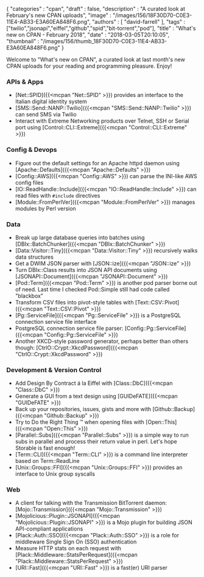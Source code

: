 {
   "categories" : "cpan",
   "draft" : false,
   "description" : "A curated look at February's new CPAN uploads",
   "image" : "/images/156/18F30D70-C0E3-11E4-AB33-E3A60EA848F6.png",
   "authors" : [
      "david-farrell"
   ],
   "tags" : ["twilio","jsonapi","eiffel","github","spid","bit-torrent","pod"],
   "title" : "What's new on CPAN - February 2018",
   "date" : "2018-03-05T20:10:05",
   "thumbnail" : "/images/156/thumb_18F30D70-C0E3-11E4-AB33-E3A60EA848F6.png"
}


Welcome to "What's new on CPAN", a curated look at last month's new CPAN uploads for your reading and programming pleasure. Enjoy!

### APIs & Apps
* [Net::SPID]({{<mcpan "Net::SPID" >}}) provides an interface to the Italian digital identity system
* [SMS::Send::NANP::Twilio]({{<mcpan "SMS::Send::NANP::Twilio" >}}) can send SMS via Twilio
* Interact with Extreme Networking products over Telnet, SSH or Serial port using [Control::CLI::Extreme]({{<mcpan "Control::CLI::Extreme" >}})


### Config & Devops
* Figure out the default settings for an Apache httpd daemon using [Apache::Defaults]({{<mcpan "Apache::Defaults" >}})
* [Config::AWS]({{<mcpan "Config::AWS" >}}) can parse the INI-like AWS config files
* [IO::ReadHandle::Include]({{<mcpan "IO::ReadHandle::Include" >}}) can read files with `#include` directives
* [Module::FromPerlVer]({{<mcpan "Module::FromPerlVer" >}}) manages modules by Perl version


### Data
* Break up large database queries into batches using [DBIx::BatchChunker]({{<mcpan "DBIx::BatchChunker" >}})
* [Data::Visitor::Tiny]({{<mcpan "Data::Visitor::Tiny" >}}) recursively walks data structures
* Get a DWIM JSON parser with [JSON::ize]({{<mcpan "JSON::ize" >}})
* Turn DBIx::Class results into JSON API documents using [JSONAPI::Document]({{<mcpan "JSONAPI::Document" >}})
* [Pod::Term]({{<mcpan "Pod::Term" >}}) is another pod parser borne out of need. Last time I checked Pod::Simple still had code called "blackbox"
* Transform CSV files into pivot-style tables with [Text::CSV::Pivot]({{<mcpan "Text::CSV::Pivot" >}})
* [Pg::ServiceFile]({{<mcpan "Pg::ServiceFile" >}}) is a PostgreSQL connection service file interface
* PostgreSQL connection service file parser: [Config::Pg::ServiceFile]({{<mcpan "Config::Pg::ServiceFile" >}})
* Another XKCD-style password generator, perhaps better than others though: [CtrlO::Crypt::XkcdPassword]({{<mcpan "CtrlO::Crypt::XkcdPassword" >}})


### Development & Version Control
* Add Design By Contract á la Eiffel with [Class::DbC]({{<mcpan "Class::DbC" >}})
* Generate a GUI from a text design using [GUIDeFATE]({{<mcpan "GUIDeFATE" >}})
* Back up your repositories, issues, gists and more with [Github::Backup]({{<mcpan "Github::Backup" >}})
* Try to Do the Right Thing &trade; when opening files with [Open::This]({{<mcpan "Open::This" >}})
* [Parallel::Subs]({{<mcpan "Parallel::Subs" >}}) is a simple way to run subs in parallel and process their return value in perl. Let's hope Storable is fast enough!
* [Term::CLI]({{<mcpan "Term::CLI" >}}) is a command line interpreter based on Term::ReadLine
* [Unix::Groups::FFI]({{<mcpan "Unix::Groups::FFI" >}}) provides an interface to Unix group syscalls


### Web
* A client for talking with the Transmission BitTorrent daemon: [Mojo::Transmission]({{<mcpan "Mojo::Transmission" >}})
* [Mojolicious::Plugin::JSONAPI]({{<mcpan "Mojolicious::Plugin::JSONAPI" >}}) is a Mojo plugin for building JSON API-compliant applications
* [Plack::Auth::SSO]({{<mcpan "Plack::Auth::SSO" >}}) is a role for middleware Single Sign On (SSO) authentication
* Measure HTTP stats on each request with [Plack::Middleware::StatsPerRequest]({{<mcpan "Plack::Middleware::StatsPerRequest" >}})
* [URI::Fast]({{<mcpan "URI::Fast" >}}) is a fast(er) URI parser
